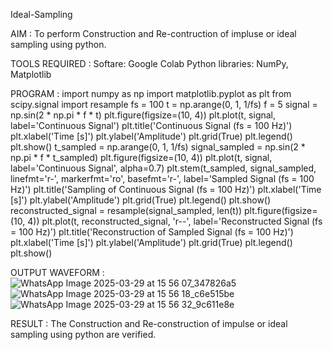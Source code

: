 Ideal-Sampling

AIM : To perform Construction and Re-contruction of impluse or ideal sampling using python.

TOOLS REQUIRED : Softare: Google Colab Python libraries: NumPy, Matplotlib

PROGRAM : import numpy as np import matplotlib.pyplot as plt from scipy.signal import resample fs = 100 t = np.arange(0, 1, 1/fs) f = 5 signal = np.sin(2 * np.pi * f * t) plt.figure(figsize=(10, 4)) plt.plot(t, signal, label='Continuous Signal') plt.title('Continuous Signal (fs = 100 Hz)') plt.xlabel('Time [s]') plt.ylabel('Amplitude') plt.grid(True) plt.legend() plt.show() t_sampled = np.arange(0, 1, 1/fs) signal_sampled = np.sin(2 * np.pi * f * t_sampled) plt.figure(figsize=(10, 4)) plt.plot(t, signal, label='Continuous Signal', alpha=0.7) plt.stem(t_sampled, signal_sampled, linefmt='r-', markerfmt='ro', basefmt='r-', label='Sampled Signal (fs = 100 Hz)') plt.title('Sampling of Continuous Signal (fs = 100 Hz)') plt.xlabel('Time [s]') plt.ylabel('Amplitude') plt.grid(True) plt.legend() plt.show() reconstructed_signal = resample(signal_sampled, len(t)) plt.figure(figsize=(10, 4)) plt.plot(t, reconstructed_signal, 'r--', label='Reconstructed Signal (fs = 100 Hz)') plt.title('Reconstruction of Sampled Signal (fs = 100 Hz)') plt.xlabel('Time [s]') plt.ylabel('Amplitude') plt.grid(True) plt.legend() plt.show()

OUTPUT WAVEFORM :
![WhatsApp Image 2025-03-29 at 15 56 07_347826a5](https://github.com/user-attachments/assets/cb0cd251-218e-440b-b2d9-ce0abe34057d)
![WhatsApp Image 2025-03-29 at 15 56 18_c6e515be](https://github.com/user-attachments/assets/ea548004-7d2a-40db-8b2b-2f6281cbd80f)
![WhatsApp Image 2025-03-29 at 15 56 32_9c611e8e](https://github.com/user-attachments/assets/a3f341a2-b16c-4673-b166-13abfa7017c4)

RESULT : The Construction and Re-construction of impulse or ideal sampling using python are verified.
